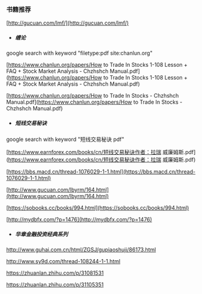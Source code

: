 ### 书籍推荐

[http://gucuan.com/lmf/](http://gucuan.com/lmf/)

* ##### 缠论

google search with keyword "filetype:pdf site:chanlun.org"

[https://www.chanlun.org/papers/How to Trade In Stocks 1-108 Lesson + FAQ + Stock Market Analysis - Chzhshch Manual.pdf](https://www.chanlun.org/papers/How to Trade In Stocks 1-108 Lesson + FAQ + Stock Market Analysis - Chzhshch Manual.pdf)

[https://www.chanlun.org/papers/How to Trade In Stocks - Chzhshch Manual.pdf](https://www.chanlun.org/papers/How to Trade In Stocks - Chzhshch Manual.pdf)

* ##### 短线交易秘诀

google search with keyword "短线交易秘诀 pdf"

[https://www.earnforex.com/books/cn/短线交易秘诀作者：拉瑞 威廉姆斯.pdf](https://www.earnforex.com/books/cn/短线交易秘诀作者：拉瑞 威廉姆斯.pdf)

[https://bbs.macd.cn/thread-1076029-1-1.html](https://bbs.macd.cn/thread-1076029-1-1.html)

[http://www.gucuan.com/lbyrm/164.html](http://www.gucuan.com/lbyrm/164.html)

[https://sobooks.cc/books/994.html](https://sobooks.cc/books/994.html)

[http://mydbfx.com/?p=1476](http://mydbfx.com/?p=1476)

* ##### 华章金融投资经典系列

http://www.guhai.com.cn/html/ZGSJ/gupiaoshuji/86173.html

http://www.sy9d.com/thread-108244-1-1.html

https://zhuanlan.zhihu.com/p/31081531

https://zhuanlan.zhihu.com/p/31105351

